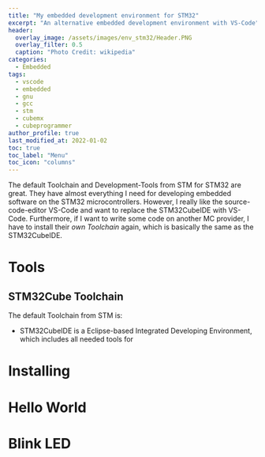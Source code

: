```yaml
---
title: "My embedded development environment for STM32"
excerpt: "An alternative embedded development environment with VS-Code"
header:
  overlay_image: /assets/images/env_stm32/Header.PNG
  overlay_filter: 0.5
  caption: "Photo Credit: wikipedia"
categories:
  - Embedded
tags:
  - vscode
  - embedded
  - gnu
  - gcc
  - stm
  - cubemx
  - cubeprogrammer
author_profile: true
last_modified_at: 2022-01-02
toc: true
toc_label: "Menu"
toc_icon: "columns"
--- 
```


The default Toolchain and Development-Tools from STM for STM32 are great. They have almost everything I need for developing embedded software on the STM32 microcontrollers. However, I really like the source-code-editor VS-Code and want to replace the STM32CubeIDE with VS-Code. Furthermore, if I want to write some code on another MC provider, I have to install their *own Toolchain* again, which is basically the same as the STM32CubeIDE. 

# Tools
## STM32Cube Toolchain
The default Toolchain from STM is:
- STM32CubeIDE is a Eclipse-based Integrated Developing Environment, which includes all needed tools for

# Installing


# Hello World


# Blink LED
